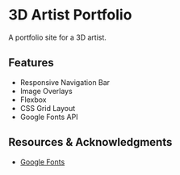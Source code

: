 # 3D Artist Portfolio
A portfolio site for a 3D artist.

## Features
* Responsive Navigation Bar
* Image Overlays
* Flexbox
* CSS Grid Layout
* Google Fonts API


## Resources & Acknowledgments
* [Google Fonts](https://fonts.google.com/)

